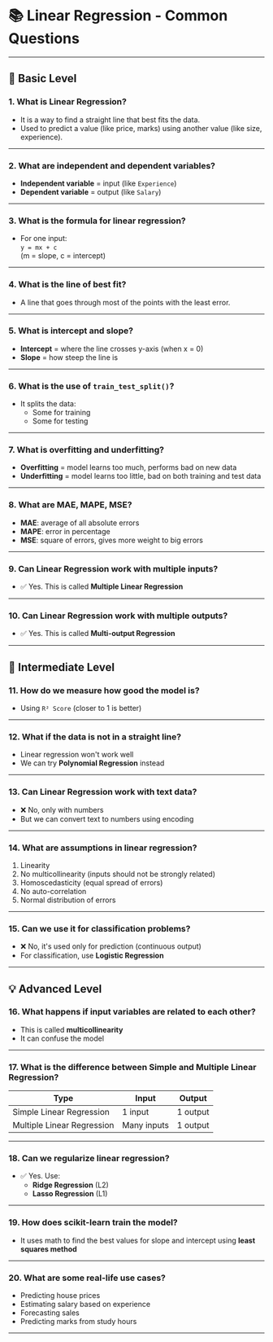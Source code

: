 # 📚 Linear Regression - Common Questions

---

## 🔰 Basic Level

### 1. What is Linear Regression?

- It is a way to find a straight line that best fits the data.
- Used to predict a value (like price, marks) using another value (like size, experience).

---

### 2. What are independent and dependent variables?

- **Independent variable** = input (like `Experience`)
- **Dependent variable** = output (like `Salary`)

---

### 3. What is the formula for linear regression?

- For one input:  
  `y = mx + c`  
  (m = slope, c = intercept)

---

### 4. What is the line of best fit?

- A line that goes through most of the points with the least error.

---

### 5. What is intercept and slope?

- **Intercept** = where the line crosses y-axis (when x = 0)
- **Slope** = how steep the line is

---

### 6. What is the use of `train_test_split()`?

- It splits the data:
  - Some for training
  - Some for testing

---

### 7. What is overfitting and underfitting?

- **Overfitting** = model learns too much, performs bad on new data
- **Underfitting** = model learns too little, bad on both training and test data

---

### 8. What are MAE, MAPE, MSE?

- **MAE**: average of all absolute errors
- **MAPE**: error in percentage
- **MSE**: square of errors, gives more weight to big errors

---

### 9. Can Linear Regression work with multiple inputs?

- ✅ Yes. This is called **Multiple Linear Regression**

---

### 10. Can Linear Regression work with multiple outputs?

- ✅ Yes. This is called **Multi-output Regression**

---

## 🧠 Intermediate Level

### 11. How do we measure how good the model is?

- Using `R² Score` (closer to 1 is better)

---

### 12. What if the data is not in a straight line?

- Linear regression won't work well
- We can try **Polynomial Regression** instead

---

### 13. Can Linear Regression work with text data?

- ❌ No, only with numbers
- But we can convert text to numbers using encoding

---

### 14. What are assumptions in linear regression?

1. Linearity
2. No multicollinearity (inputs should not be strongly related)
3. Homoscedasticity (equal spread of errors)
4. No auto-correlation
5. Normal distribution of errors

---

### 15. Can we use it for classification problems?

- ❌ No, it's used only for prediction (continuous output)
- For classification, use **Logistic Regression**

---

## 💡 Advanced Level

### 16. What happens if input variables are related to each other?

- This is called **multicollinearity**
- It can confuse the model

---

### 17. What is the difference between Simple and Multiple Linear Regression?

| Type                       | Input       | Output   |
| -------------------------- | ----------- | -------- |
| Simple Linear Regression   | 1 input     | 1 output |
| Multiple Linear Regression | Many inputs | 1 output |

---

### 18. Can we regularize linear regression?

- ✅ Yes. Use:
  - **Ridge Regression** (L2)
  - **Lasso Regression** (L1)

---

### 19. How does scikit-learn train the model?

- It uses math to find the best values for slope and intercept using **least squares method**

---

### 20. What are some real-life use cases?

- Predicting house prices
- Estimating salary based on experience
- Forecasting sales
- Predicting marks from study hours

---

